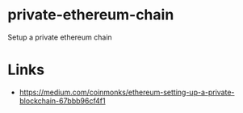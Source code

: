# private-ethereum-chain
Setup a private ethereum chain


# Links
- https://medium.com/coinmonks/ethereum-setting-up-a-private-blockchain-67bbb96cf4f1

